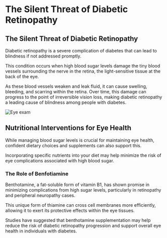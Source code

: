 # The Silent Threat of Diabetic Retinopathy

## **The Silent Threat of Diabetic Retinopathy**

Diabetic retinopathy is a severe complication of diabetes that can lead to blindness if not addressed promptly.

This condition occurs when high blood sugar levels damage the tiny blood vessels surrounding the nerve in the retina, the light-sensitive tissue at the back of the eye.

As these blood vessels weaken and leak fluid, it can cause swelling, bleeding, and scarring within the retina. Over time, this damage can progress to the point of irreversible vision loss, making diabetic retinopathy a leading cause of blindness among people with diabetes.

![Eye exam](https://drberg-dam.imgix.net/others/senior-patient-checking-vision-special-eye.jpg?w=992&auto=compress,format)

## **Nutritional Interventions for Eye Health**

While managing blood sugar levels is crucial for maintaining eye health, confident dietary choices and supplements can also support this.

Incorporating specific nutrients into your diet may help minimize the risk of eye complications associated with high blood sugar.

### **The Role of Benfotiamine**

Benthotamine, a fat-soluble form of vitamin B1, has shown promise in minimizing complications from high sugar levels, particularly in retinopathy and peripheral neuropathy cases.

This unique form of thiamine can cross cell membranes more efficiently, allowing it to exert its protective effects within the eye tissues.

Studies have suggested that benthotamine supplementation may help reduce the risk of diabetic retinopathy progression and support overall eye health in individuals with diabetes.